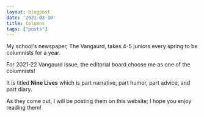 ```yaml
---
layout: blogpost
date: '2021-03-10'
title: Columns
tags: ["posts"]
---
```


My school's newspaper, The Vangaurd, takes 4-5 juniors every spring to be columnists for a year. 

For 2021-22 Vangaurd issue, the editorial board choose me as one of the columnists!

It is titled **Nine Lives** which is part narrative, part humor, part advice, and part diary.

As they come out, I will be posting them on this website; I hope you enjoy reading them!
